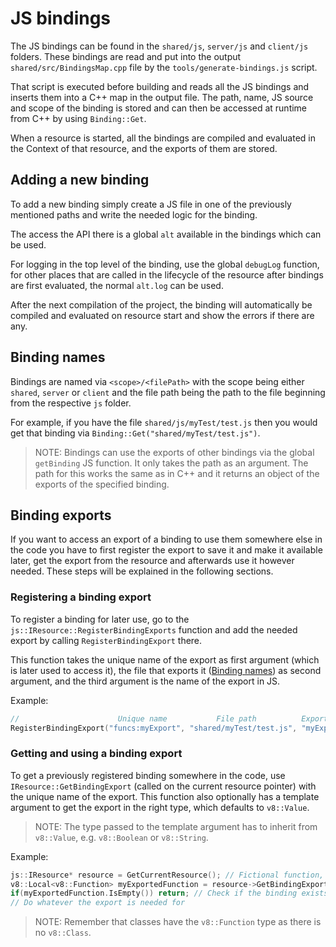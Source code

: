 # JS bindings

The JS bindings can be found in the `shared/js`, `server/js` and `client/js` folders. These bindings are read and put into the output `shared/src/BindingsMap.cpp` file
by the `tools/generate-bindings.js` script.

That script is executed before building and reads all the JS bindings and inserts them into a C++ map in the output file. The path, name, JS source and scope
of the binding is stored and can then be accessed at runtime from C++ by using `Binding::Get`.

When a resource is started, all the bindings are compiled and evaluated in the Context of that resource, and the exports of them are stored.

## Adding a new binding

To add a new binding simply create a JS file in one of the previously mentioned paths and write the needed logic for the binding.

The access the API there is a global `alt` available in the bindings which can be used.

For logging in the top level of the binding, use the global `debugLog` function, for other places that are called in the lifecycle
of the resource after bindings are first evaluated, the normal `alt.log` can be used.

After the next compilation of the project, the binding will automatically be compiled and evaluated on resource start and show the errors if there are any.

## Binding names

Bindings are named via `<scope>/<filePath>` with the scope being either `shared`, `server` or `client` and the file path being the path to the file beginning from the respective `js` folder.

For example, if you have the file `shared/js/myTest/test.js` then you would get that binding via `Binding::Get("shared/myTest/test.js")`.

> NOTE: Bindings can use the exports of other bindings via the global `getBinding` JS function. It only takes the path as an argument.
> The path for this works the same as in C++ and it returns an object of the exports of the specified binding.

## Binding exports

If you want to access an export of a binding to use them somewhere else in the code you have to first register the export to save it and make it available later,
get the export from the resource and afterwards use it however needed. These steps will be explained in the following sections.

### Registering a binding export

To register a binding for later use, go to the `js::IResource::RegisterBindingExports` function and add the needed export by calling `RegisterBindingExport` there.

This function takes the unique name of the export as first argument (which is later used to access it),
the file that exports it ([Binding names](#binding-names)) as second argument,
and the third argument is the name of the export in JS.

Example:
```cpp
//                      Unique name           File path          Export name
RegisterBindingExport("funcs:myExport", "shared/myTest/test.js", "myExport");
```

### Getting and using a binding export

To get a previously registered binding somewhere in the code, use `IResource::GetBindingExport` (called on the current resource pointer) with the unique name of the export.
This function also optionally has a template argument to get the export in the right type, which defaults to `v8::Value`.

> NOTE: The type passed to the template argument has to inherit from `v8::Value`, e.g. `v8::Boolean` or `v8::String`.

Example:
```cpp
js::IResource* resource = GetCurrentResource(); // Fictional function, get the current resource pointer via e.g. `ctx.GetResource()`
v8::Local<v8::Function> myExportedFunction = resource->GetBindingExport<v8::Function>("funcs:myExport");
if(myExportedFunction.IsEmpty()) return; // Check if the binding exists, accessing an empty local otherwise crashes.
// Do whatever the export is needed for
```

> NOTE: Remember that classes have the `v8::Function` type as there is no `v8::Class`.

